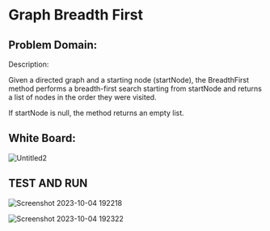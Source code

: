 # Graph Breadth First

## Problem Domain:

Description:

Given a directed graph and a starting node (startNode), the BreadthFirst method performs a breadth-first search starting from startNode and returns a list of nodes in the order they were visited.

If startNode is null, the method returns an empty list.

## White Board:

![Untitled2](https://github.com/bashar-27/Algo-And-DataStructure/assets/83985765/54575a85-7c1f-41a0-9ef1-0262ceff5d7f)


## TEST AND RUN
![Screenshot 2023-10-04 192218](https://github.com/bashar-27/Algo-And-DataStructure/assets/83985765/0fb9efe0-7c29-4e6c-bfb6-ab248cfb3d1c)

![Screenshot 2023-10-04 192322](https://github.com/bashar-27/Algo-And-DataStructure/assets/83985765/43d8ebd3-dcf1-48ec-8aed-dc166fb46c29)
